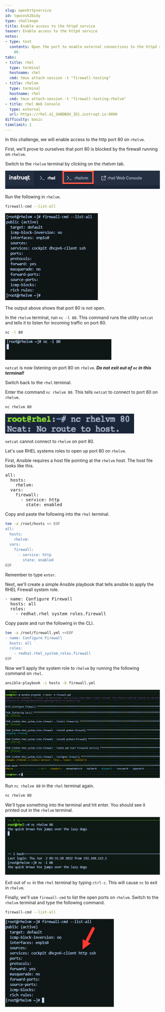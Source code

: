 ```yaml
---
slug: openhttpservice
id: tqwcosk2bidy
type: challenge
title: Enable access to the httpd service
teaser: Enable access to the httpd service
notes:
- type: text
  contents: Open the port to enable external connections to the httpd service on port
    80.
tabs:
- title: rhel
  type: terminal
  hostname: rhel
  cmd: tmux attach-session -t "firewall-testing"
- title: rhelvm
  type: terminal
  hostname: rhel
  cmd: tmux attach-session -t "firewall-testing-rhelvm"
- title: rhel Web Console
  type: external
  url: https://rhel.${_SANDBOX_ID}.instruqt.io:9090
difficulty: basic
timelimit: 1
---
```

In this challenge, we will enable access to the http port 80 on `rhelvm`.

First, we'll prove to ourselves that port 80 is blocked by the firewall running on `rhelvm`.

Switch to the `rhelvm` terminal by clicking on the rhelvm tab.

![rhelvm tab](../assets/rhelvm-tab.png)

Run the following in `rhelvm`.

```bash
firewall-cmd --list-all
```

![fwcmdno80](../assets/fwcmdno80.png)

The output above shows that port 80 is not open.

In the `rhelvm` terminal, run `nc -l 80`. This command runs the utility `netcat` and tells it to listen for incoming traffic on port 80.

```bash
nc -l 80
```

![nclistening](../assets/nclistening.png)

`netcat` is now listening on port 80 on `rhelvm`. __***Do not exit out of `nc` in this terminal!***__

Switch back to the `rhel` terminal.

Enter the command `nc rhelvm 80`. This tells `netcat` to connect to port 80 on `rhelvm`.

```bash
nc rhelvm 80
```

![noroute](../assets/no-route.png)

`netcat` cannot connect to `rhelvm` on port 80.

Let's use RHEL systems roles to open up port 80 on `rhelvm`.

First, Ansible requires a host file pointing at the `rhelvm` host. The host file looks like this.

<pre>
all:
  hosts:
    rhelvm:
  vars:
    firewall:
      - service: http
        state: enabled
</pre>

Copy and paste the following into the `rhel` terminal.

```bash
tee -a /root/hosts << EOF
all:
  hosts:
    rhelvm:
  vars:
    firewall:
      - service: http
        state: enabled
EOF
```

Remember to type `enter`.

Next, we'll create a simple Ansible playbook that tells ansible to apply the RHEL Firewall system role.

<pre>
- name: Configure Firewall
  hosts: all
  roles:
    - redhat.rhel_system_roles.firewall
</pre>

Copy paste and run the following in the CLI.

```bash
tee -a /root/firewall.yml <<EOF
- name: Configure Firewall
  hosts: all
  roles:
    - redhat.rhel_system_roles.firewall
EOF
```

Now we'll apply the system role to `rhelvm` by running the following command on `rhel`.

```bash
ansible-playbook -i hosts -b firewall.yml
```

![applysystemrole](../assets/applysystemrole.png)

Run `nc rhelvm 80` in the `rhel` terminal again.

```bash
nc rhelvm 80
```

We'll type something into the terminal and hit enter. You should see it printed out in the `rhelvm` terminal.

![ncresult80](../assets/ncport80.png)

Exit out of `nc` in the `rhel` terminal by typing `ctrl-c`. This will cause `nc` to exit in `rhelvm`.

Finally, we'll use `firewall-cmd` to list the open ports on `rhelvm`. Switch to the `rhelvm` terminal and type the following command.

```bash
firewall-cmd --list-all
```

![fwcmdlistall80](../assets/fwcmdlistall80.png)
